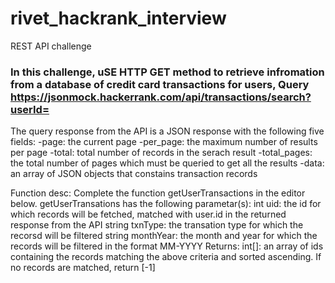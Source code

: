 # rivet_hackrank_interview
REST API challenge

### In this challenge, uSE HTTP GET method to retrieve infromation from a database of credit card transactions for users, Query https://jsonmock.hackerrank.com/api/transactions/search?userId=

The query response from the API is a JSON response with the following five fields:
-page: the current page
-per_page: the maximum number of results per page
-total: total number of records in the serach result
-total_pages: the total number of pages which must be queried to get all the results
-data: an array of JSON objects that constains transaction records

Function desc:
Complete the function getUserTransactions in the editor below.
getUserTransations has the following parametar(s):
int uid: the id for which records will be fetched, matched with user.id in the returned response from the API
string txnType: the transation type for which the recorsd will be filtered 
string monthYear: the month and year for which the records will be filtered in the format MM-YYYY
Returns:
int[]: an array of ids containing the records matching the above criteria and sorted ascending. If no records are matched, return [-1]


